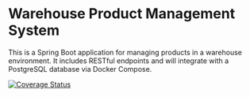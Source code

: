 # Warehouse Product Management System

This is a Spring Boot application for managing products in a warehouse environment. It includes RESTful endpoints and will integrate with a PostgreSQL database via Docker Compose.


[![Coverage Status](https://coveralls.io/repos/github/dariopipa/warehouse-springboot/badge.svg)](https://coveralls.io/github/dariopipa/warehouse-springboot)
